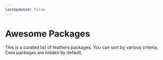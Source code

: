 ```yaml
---
lastUpdated: false
---
```


<script setup lang="ts">
import Packages from './packages.vue'
</script>

# Awesome Packages

This is a curated list of feathers packages. You can sort by various criteria. Core packages are hidden by default.

<Suspense>
  <packages class="mt-4" />
</Suspense>
